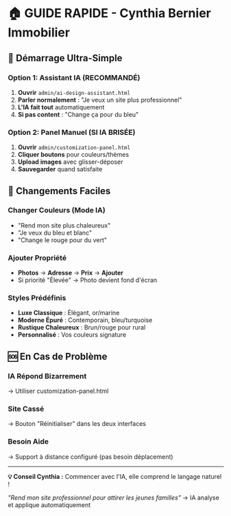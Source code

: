 # 🏠 GUIDE RAPIDE - Cynthia Bernier Immobilier

## 🚀 Démarrage Ultra-Simple

### Option 1: Assistant IA (RECOMMANDÉ)
1. **Ouvrir** `admin/ai-design-assistant.html`
2. **Parler normalement** : "Je veux un site plus professionnel"
3. **L'IA fait tout** automatiquement
4. **Si pas content** : "Change ça pour du bleu"

### Option 2: Panel Manuel (SI IA BRISÉE)
1. **Ouvrir** `admin/customization-panel.html` 
2. **Cliquer boutons** pour couleurs/thèmes
3. **Upload images** avec glisser-déposer
4. **Sauvegarder** quand satisfaite

## 🎨 Changements Faciles

### Changer Couleurs (Mode IA)
- "Rend mon site plus chaleureux"
- "Je veux du bleu et blanc"  
- "Change le rouge pour du vert"

### Ajouter Propriété
- **Photos** → **Adresse** → **Prix** → **Ajouter**
- Si priorité "Élevée" → Photo devient fond d'écran

### Styles Prédéfinis
- **Luxe Classique** : Élégant, or/marine
- **Moderne Épuré** : Contemporain, bleu/turquoise  
- **Rustique Chaleureux** : Brun/rouge pour rural
- **Personnalisé** : Vos couleurs signature

## 🆘 En Cas de Problème

### IA Répond Bizarrement
→ Utiliser customization-panel.html

### Site Cassé  
→ Bouton "Réinitialiser" dans les deux interfaces

### Besoin Aide
→ Support à distance configuré (pas besoin déplacement)

---

**💡 Conseil Cynthia :** Commencer avec l'IA, elle comprend le langage naturel !

*"Rend mon site professionnel pour attirer les jeunes familles"* 
→ IA analyse et applique automatiquement
